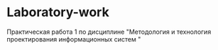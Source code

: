 # Laboratory-work
Практическая работа 1 по дисциплине "Методология и технология проектирования информационных систем "
